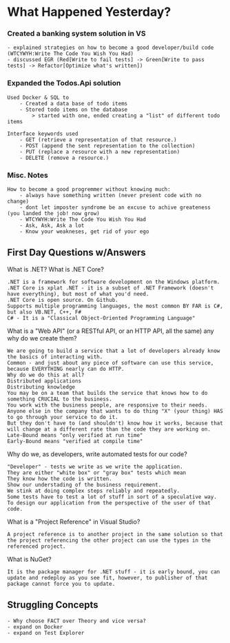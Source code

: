 # What Happened Yesterday?
### Created a banking system solution in VS
    - explained strategies on how to become a good developer/build code (WTCYWYH:Write The Code You Wish You Had)
    - discussed EGR (Red[Write to fail tests] -> Green[Write to pass tests] -> Refactor[Optimize what's written])

### Expanded the Todos.Api solution
    Used Docker & SQL to 
        - Created a data base of todo items
        - Stored todo items on the database
            > started with one, ended creating a "list" of different todo items

    Interface keywords used
        - GET (retrieve a representation of that resource.)
        - POST (append the sent representation to the collection)
        - PUT (replace a resource with a new representation)
        - DELETE (remove a resource.)

### Misc. Notes
    How to become a good progremmer without knowing much:
        - always have something written (never present code with no change)
        - dont let imposter syndrome be an excuse to achive greateness (you landed the job! now grow)
        - WTCYWYH:Write The Code You Wish You Had
        - Ask, Ask, Ask a lot
        - Know your weakneses, get rid of your ego 


## First Day Questions w/Answers
What is .NET? What is .NET Core?

    .NET is a framework for software development on the Windows platform.
    .NET Core is xplat .NET - it is a subset of .NET Framework (doesn't have everything), but most of what you'd need.
    .NET Core is open source. On Github.
    Supports multiple programming languages, the most common BY FAR is C#, but also VB.NET, C++, F#
    C# - It is a "Classical Object-Oriented Programming Language"

What is a "Web API" (or a RESTful API, or an HTTP API, all the same) any why do we create them?

    We are going to build a service that a lot of developers already know the basics of interacting with.
    Common - and just about any piece of software can use this service, because EVERYTHING nearly can do HTTP.
    Why do we do this at all?
    Distributed applications
    Distributing knowledge
    You may be on a team that builds the service that knows how to do something CRUCIAL to the business.
    You work with the business people, are responsive to their needs.
    Anyone else in the company that wants to do thing "X" (your thing) HAS to go through your service to do it.
    But they don't have to (and shouldn't) know how it works, because that will change at a different rate than the code they are working on.
    Late-Bound means "only verified at run time"
    Early-Bound means "verified at compile time"

Why do we, as developers, write automated tests for our code?

    "Developer" - tests we write as we write the application.
    They are either "white box" or "gray box" tests which mean
    They know how the code is written.
    Show our understading of the business requirement.
    We stink at doing complex steps reliably and repeatedly.
    Some tests have to test a lot of stuff in sort of a speculative way.
    To design our application from the perspective of the user of that code.

What is a "Project Reference" in Visual Studio?

    A project reference is to another project in the same solution so that the project referencing the other project can use the types in the referenced project.

What is NuGet?

    It is the package manager for .NET stuff - it is early bound, you can update and redeploy as you see fit, however, to publisher of that package cannot force you to update.

## Struggling Concepts
    - Why choose FACT over Theory and vice versa?
    - expand on Docker
    - expand on Test Explorer

